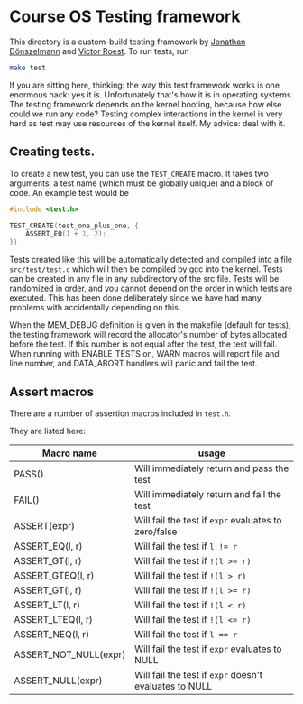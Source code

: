 # Course OS Testing framework

This directory is a custom-build testing framework by [Jonathan Dönszelmann](https://github.com/jonay2000/) and [Victor Roest](https://github.com/nullx76/).
To run tests, run 

```bash
make test
```

If you are sitting here, thinking: the way this test framework works is one enormous hack: yes it is. Unfortunately that's how it is in 
operating systems. The testing framework depends on  the kernel booting, because how else could we run any code? Testing complex 
interactions in the kernel is very hard as test may use resources of the kernel itself. My advice: deal with it.

## Creating tests.

To create a new test, you can use the `TEST_CREATE` macro. It takes two arguments, a test name (which must be globally unique) and a block of code. 
An example test would be

```c
#include <test.h>

TEST_CREATE(test_one_plus_one, {
    ASSERT_EQ(1 + 1, 2);
})

``` 

Tests created like this will be automatically detected and compiled into a file `src/test/test.c` which will then be compiled by gcc into the kernel.
Tests can be created in any file in any subdirectory of the src file. Tests will be randomized in order, and you cannot depend on the order in which tests are executed.
This has been done deliberately since we have had many problems with accidentally depending on this. 

When the MEM_DEBUG definition is given in the makefile (default for tests), the testing framework will record the allocator's number of bytes allocated before the test. If this number is not equal after the test, the test will fail.
When running with ENABLE_TESTS on, WARN macros will report file and line number, and DATA_ABORT handlers will panic and fail the test.

## Assert macros

There are a number of assertion macros included in `test.h`.

They are listed here:

| Macro name | usage | 
| --- | --- |
| PASS() | Will immediately return and pass the test |
| FAIL() | Will immediately return and fail the test |
| ASSERT(expr) | Will fail the test if `expr` evaluates to zero/false |
| ASSERT_EQ(l, r) | Will fail the test if `l != r` |
| ASSERT_GT(l, r) | Will fail the test if `!(l >= r)` |
| ASSERT_GTEQ(l, r) | Will fail the test if `!(l > r)` |
| ASSERT_GT(l, r) | Will fail the test if `!(l >= r)` |
| ASSERT_LT(l, r) | Will fail the test if `!(l < r)` |
| ASSERT_LTEQ(l, r) | Will fail the test if `!(l <= r)` |
| ASSERT_NEQ(l, r) | Will fail the test if `l == r` |
| ASSERT_NOT_NULL(expr) | Will fail the test if `expr` evaluates to NULL |  
| ASSERT_NULL(expr) | Will fail the test if `expr` doesn't evaluates to NULL |  




